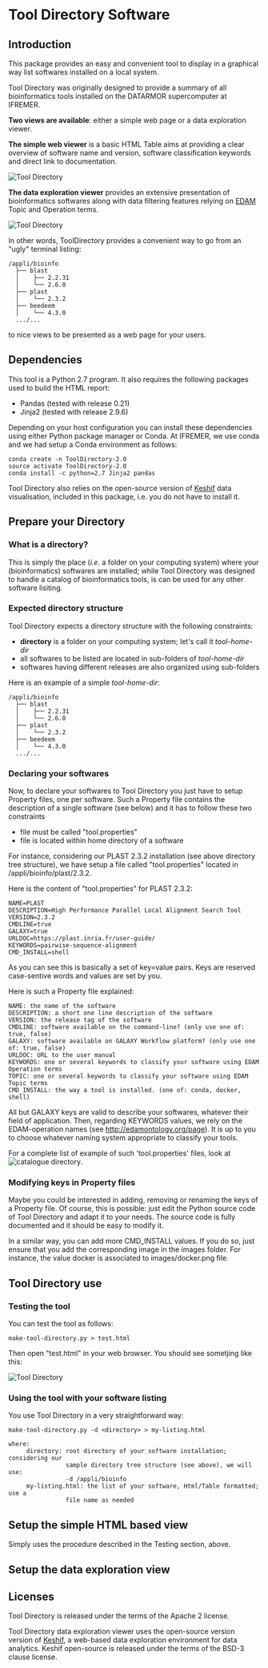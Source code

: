 # Tool Directory Software

## Introduction

This package provides an easy and convenient tool to display in a graphical way list softwares installed on a local system. 

Tool Directory was originally designed to provide a summary of all bioinformatics tools installed on the DATARMOR supercomputer at IFREMER.

**Two views are available**: either a simple web page or a data exploration viewer. 

**The simple web viewer** is a basic HTML Table aims at providing a clear overview of software name and version, software classification keywords and direct link to documentation. 

![Tool Directory](doc/test-page.png)

**The data exploration viewer** provides an extensive presentation of bioinformatics softwares along with data filtering features relying on [EDAM](https://ifb-elixirfr.github.io/edam-browser) Topic and Operation terms.

![Tool Directory](doc/facet-viewer.png)

In other words, ToolDirectory provides a convenient way to go from an "ugly" terminal listing:
```
/appli/bioinfo
  ├── blast
  │    ├── 2.2.31
  │    └── 2.6.0
  ├── plast
  │    └── 2.3.2
  ├── beedeem
  │    └── 4.3.0
  .../...
```

to nice views to be presented as a web page for your users.

## Dependencies

This tool is a Python 2.7 program. It also requires the following packages used to build the HTML report:

* Pandas (tested with release 0.21)
* Jinja2 (tested with release 2.9.6)

Depending on your host configuration you can install these dependencies using either Python package manager or Conda. At IFREMER, we use conda and we had setup a Conda environment as follows:

```
conda create -n ToolDirectory-2.0
source activate ToolDirectory-2.0
conda install -c python=2.7 Jinja2 pandas
```

Tool Directory also relies on the open-source version of [Keshif](https://github.com/adilyalcin/Keshif) data visualisation, included in this package, i.e. you do not have to install it.

## Prepare your Directory

### What is a directory?

This is simply the place (*i.e.* a folder on your computing system) where your (bioinformatics) softwares are installed; while Tool Directory was designed to handle a catalog of bioinformatics tools, is can be used for any other software lisiting.

### Expected directory structure

Tool Directory expects a directory structure with the following constraints:

* **directory** is a folder on your computing system; let's call it *tool-home-dir*
* all softwares to be listed are located in sub-folders of *tool-home-dir*
* softwares having different releases are also organized using sub-folders

Here is an example of a simple *tool-home-dir*:

```
/appli/bioinfo
  ├── blast
  │    ├── 2.2.31
  │    └── 2.6.0
  ├── plast
  │    └── 2.3.2
  ├── beedeem
  │    └── 4.3.0
  .../...
```
### Declaring your softwares

Now, to declare your softwares to Tool Directory you just have to setup Property files, one per software. Such a Property file contains the description of a single software (see below) and it has to follow these two constraints

* file must be called "tool.properties"
* file is located within home directory of a software

For instance, considering our PLAST 2.3.2 installation (see above directory tree structure), we have setup a file called "tool.properties" located in /appli/bioinfo/plast/2.3.2.

Here is the content of "tool.properties" for PLAST 2.3.2:

```
NAME=PLAST
DESCRIPTION=High Performance Parallel Local Alignment Search Tool
VERSION=2.3.2
CMDLINE=true
GALAXY=true
URLDOC=https://plast.inria.fr/user-guide/
KEYWORDS=pairwise-sequence-alignment
CMD_INSTALL=shell
```
As you can see this is basically a set of key=value pairs. Keys are reserved case-sentive words and values are set by you.

Here is such a Property file explained:

```
NAME: the name of the software
DESCRIPTION: a short one line description of the software
VERSION: the release tag of the software
CMDLINE: software available on the command-line? (only use one of: true, false)
GALAXY: software available on GALAXY Workflow platform? (only use one of: true, false)
URLDOC: URL to the user manual
KEYWORDS: one or several keywords to classify your software using EDAM Operation terms
TOPIC: one or several keywords to classify your software using EDAM Topic terms
CMD_INSTALL: the way a tool is installed. (one of: conda, docker, shell)
```
All but GALAXY keys are valid to describe your softwares, whatever their field of application. Then, regarding KEYWORDS values, we rely on the EDAM-operation names (see http://edamontology.org/page). It is up to you to choose whatever naming system appropriate to classify your tools.

For a complete list of example of such 'tool.properties' files, look at ![catalogue directory](test/catalogue).

### Modifying keys in Property files

Maybe you could be interested in adding, removing or renaming the keys of a Property file. Of course, this is possible: just edit the Python source code of Tool Directory and adapt it to your needs. The source code is fully documented and it should be easy to modify it.

In a similar way, you can add more CMD_INSTALL values. If you do so, just ensure that you add the corresponding image in the images folder. For instance, the value docker is associated to images/docker.png file.

## Tool Directory use

### Testing the tool

You can test the tool as follows:

```
make-tool-directory.py > test.html
```
Then open "test.html" in your web browser. You should see sometjing like this:

![Tool Directory](doc/test-page.png)

### Using the tool with your software listing

You use Tool Directory in a very straightforward way:

```
make-tool-directory.py -d <directory> > my-listing.html

where:
     directory: root directory of your software installation; considering our
                sample directory tree structure (see above), we will use:
                -d /appli/bioinfo
     my-listing.html: the list of your software, Html/Table formatted; use a
                file name as needed
```

## Setup the simple HTML based view

Simply uses the procedure described in the Testing section, above.

## Setup the data exploration view

## Licenses

Tool Directory is released under the terms of the Apache 2 license.

Tool Directory data exploration viewer uses the open-source version version of [Keshif](https://github.com/adilyalcin/Keshif), a web-based data exploration environment for data analytics. Keshif open-source is released under the terms of the BSD-3 clause license.

